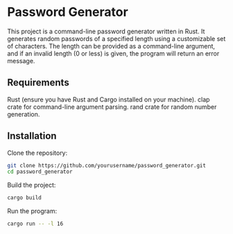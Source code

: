 # Password Generator
This project is a command-line password generator written in Rust. It generates random passwords of a specified length using a customizable set of characters. The length can be provided as a command-line argument, and if an invalid length (0 or less) is given, the program will return an error message.

## Requirements
Rust (ensure you have Rust and Cargo installed on your machine).
clap crate for command-line argument parsing.
rand crate for random number generation.

## Installation
Clone the repository:

```bash
git clone https://github.com/yourusername/password_generator.git
cd password_generator
```

Build the project:

```bash
cargo build
```

Run the program:

```bash
cargo run -- -l 16
```